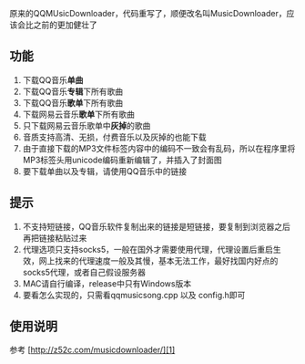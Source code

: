 原来的QQMUsicDownloader，代码重写了，顺便改名叫MusicDownloader，应该会比之前的更加健壮了
## 功能 ##

 1. 下载QQ音乐**单曲**
 2. 下载QQ音乐**专辑**下所有歌曲
 3. 下载QQ音乐**歌单**下所有歌曲
 4. 下载网易云音乐**歌单**下所有歌曲
 5. 只下载网易云音乐歌单中**灰掉**的歌曲
 6. 音质支持高清、无损，付费音乐以及灰掉的也能下载
 7. 由于直接下载的MP3文件标签内容中的编码不一致会有乱码，所以在程序里将MP3标签头用unicode编码重新编辑了，并插入了封面图
 8. 要下载单曲以及专辑，请使用QQ音乐中的链接

## 提示 ##
  1. 不支持短链接，QQ音乐软件复制出来的链接是短链接，要复制到浏览器之后再把链接粘贴过来
  2. 代理选项只支持socks5，一般在国外才需要使用代理，代理设置后重启生效，网上找来的代理速度一般及其慢，基本无法工作，最好找国内好点的socks5代理，或者自己假设服务器
  3. MAC请自行编译，release中只有Windows版本
  4. 要看怎么实现的，只需看qqmusicsong.cpp 以及 config.h即可

## 使用说明 ##

 参考 [http://z52c.com/musicdownloader/][1]

 


  [1]: http://z52c.com/musicdownloader/
